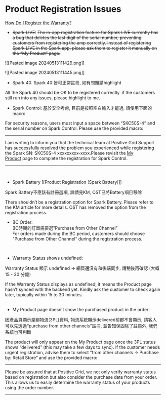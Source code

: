 # Product Registration Issues



[How Do I Register the Warranty?](https://help.positivegrid.com/hc/en-us/articles/24992891565581-How-Do-I-Register-the-Warranty)

- ~~Spark LIVE:~~
~~The in-app registration feature for Spark LIVE currently has a bug that deletes the last digit of the serial number, preventing customers from registering the amp correctly. Instead of registering Spark LIVE in the Spark app, please ask them to register it manually on the “My Product” page.~~

![[Pasted image 20240513111429.png]]

![[Pasted image 20240513111445.png]]

- Spark 40:
Spark 40 皆可正常註冊, 如有問題請highlight  

All the Spark 40 should be OK to be registered correctly. if the customers still run into any issues, please highlight to me.
<br>

- Spark Control:
基於安全考慮, 目前是按照空白輸入才能過, 請使用下面的macro 

 For security reasons, users must input a space between “SKC50S-4” and the serial number on Spark Control. Please use the provided macro:  

---
I am writing to inform you that the technical team at Positive Grid Support has successfully resolved the problem you experienced while registering the Spark SN: SKC50S-4 xxxxxxxxx-xxxx.Please revisit the [My Product](https://member.positivegrid.com/my-product/device) page to complete the registration for Spark Control.  

---
<br>

- Spark Battery [[Product Registration (Spark Battery)]]

Spark Battery不應該有註冊選項, 詳請見KM, OST已將Battery項目移除  

There shouldn’t be a registration option for Spark Battery. Please refer to the KM article for more details. OST has removed the option from the registration process.
<br>

- BC Order:  
BC時期的訂單需要選”Purchase from Other Channel”  
For orders made during the BC period, customers should choose "Purchase from Other Channel" during the registration process.  
<br>

- Warranty Status shows undefined:

Warranty Status 顯示 undefined -> 網頁還沒有和後端同步, 請稍後再確認 (大概15 - 30 分鐘)  

If the Warranty Status displays as undefined, it means the Product page hasn’t synced with the backend yet. Kindly ask the customer to check again later, typically within 15 to 30 minutes.
<br>
<br>
- My Product page doesn’t show the purchased product in the order:
 
因產品頁顯示是綁物流(3PL)資料, 物流系統顯示delivered前都不會顯示, 請客人可以先透過“purchase from other channels”註冊, 並告知保固除了註冊外, 我們系統也可判斷
 
 The product will only appear on the My Product page once the 3PL status shows “delivered” (this may take a few days to sync). If the customer needs urgent registration, advise them to select “from other channels -> Purchase by: Retail Store” and use the provided macro:  
 
---
 Please be assured that at Positive Grid, we not only verify warranty status based on registration but also consider the purchase date from your order. This allows us to easily determine the warranty status of your products using the order number.  

---